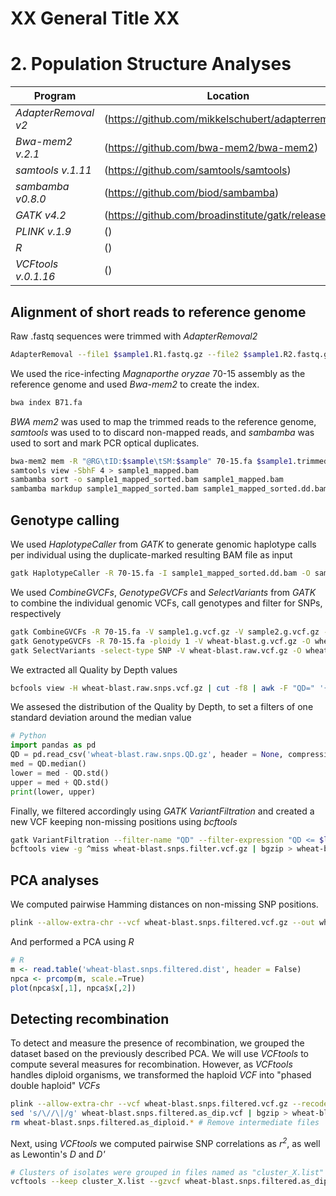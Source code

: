 # XX General Title XX
# 2. Population Structure Analyses

Program                  | Location
------------------------ | ----------------------------
*AdapterRemoval v2*      | (https://github.com/mikkelschubert/adapterremoval)
*Bwa-mem2 v.2.1*         | (https://github.com/bwa-mem2/bwa-mem2)
*samtools v.1.11*        | (https://github.com/samtools/samtools)
*sambamba v0.8.0*        | (https://github.com/biod/sambamba)
*GATK v4.2*              | (https://github.com/broadinstitute/gatk/releases)
*PLINK v.1.9*            | ()
*R*                      | ()
*VCFtools v.0.1.16*      | ()

## Alignment of short reads to reference genome

Raw .fastq sequences were trimmed with *AdapterRemoval2*
```bash
AdapterRemoval --file1 $sample1.R1.fastq.gz --file2 $sample1.R2.fastq.gz --gzip --basename $sample.trimmed
```

We used the rice-infecting *Magnaporthe oryzae* 70-15 assembly as the reference genome and used *Bwa-mem2* to create the index.
```bash
bwa index B71.fa
```

*BWA mem2* was used to map the trimmed reads to the reference genome, *samtools* was used to to discard non-mapped reads, and *sambamba* was used to sort and mark PCR optical duplicates.
```bash
bwa-mem2 mem -R "@RG\tID:$sample\tSM:$sample" 70-15.fa $sample1.trimmed.R1.fastq.gz $sample1.trimmed.R2.fastq.gz > sample1.sam
samtools view -SbhF 4 > sample1_mapped.bam
sambamba sort -o sample1_mapped_sorted.bam sample1_mapped.bam
sambamba markdup sample1_mapped_sorted.bam sample1_mapped_sorted.dd.bam
```

## Genotype calling
We used *HaplotypeCaller* from *GATK* to generate genomic haplotype calls per individual using the duplicate-marked resulting BAM file as input
```bash
gatk HaplotypeCaller -R 70-15.fa -I sample1_mapped_sorted.dd.bam -O sample1.g.vcf.gz
```

We used *CombineGVCFs*, *GenotypeGVCFs* and *SelectVariants* from *GATK* to combine the individual genomic VCFs, call genotypes and filter for SNPs, respectively
```bash
gatk CombineGVCFs -R 70-15.fa -V sample1.g.vcf.gz -V sample2.g.vcf.gz -V sampleN.g.vcf.gz -O wheat-blast.g.vcf.gz
gatk GenotypeGVCFs -R 70-15.fa -ploidy 1 -V wheat-blast.g.vcf.gz -O wheat-blast.raw.vcf.gz
gatk SelectVariants -select-type SNP -V wheat-blast.raw.vcf.gz -O wheat-blast.raw.snps.vcf.gz
```

We extracted all Quality by Depth values
```bash
bcfools view -H wheat-blast.raw.snps.vcf.gz | cut -f8 | awk -F "QD=" '{print $2}' | cut -f1 -d ";" | gzip >  wheat-blast.raw.snps.QD.gz
```

We assesed the distribution of the Quality by Depth, to set a filters of one standard deviation around the median value
```python
# Python
import pandas as pd
QD = pd.read_csv('wheat-blast.raw.snps.QD.gz', header = None, compression = 'gzip')
med = QD.median()
lower = med - QD.std()
upper = med + QD.std()
print(lower, upper)
```

Finally, we filtered accordingly using *GATK VariantFiltration* and created a new VCF keeping non-missing positions using *bcftools*
```bash
gatk VariantFiltration --filter-name "QD" --filter-expression "QD <= $lower || QD >= $upper" -V wheat-blast.raw.snps.QD.gz -O wheat-blast.snps.filter.vcf.gz
bcftools view -g ^miss wheat-blast.snps.filter.vcf.gz | bgzip > wheat-blast.snps.filtered.vcf.gz
```

## PCA analyses
We computed pairwise Hamming distances on non-missing SNP positions.
```bash
plink --allow-extra-chr --vcf wheat-blast.snps.filtered.vcf.gz --out wheat-blast.snps.filtered
```

And performed a PCA using *R*
```R
# R
m <- read.table('wheat-blast.snps.filtered.dist', header = False)
npca <- prcomp(m, scale.=True)
plot(npca$x[,1], npca$x[,2])
```

## Detecting recombination
To detect and measure the presence of recombination, we grouped the dataset based on the previously described PCA. We will use *VCFtools* to compute several measures for recombination. However, as *VCFtools* handles diploid organisms, we transformed the haploid *VCF* into "phased double haploid" *VCFs*
```bash
plink --allow-extra-chr --vcf wheat-blast.snps.filtered.vcf.gz --recode vcf --out wheat-blast.snps.filtered.as_diploid # Create a VCF as diplod
sed 's/\//\|/g' wheat-blast.snps.filtered.as_dip.vcf | bgzip > wheat-blast.snps.filtered.as_dip_phased.vcf.gz # Artificially phase the VCF file
rm wheat-blast.snps.filtered.as_diploid.* # Remove intermediate files
```

Next, using *VCFtools* we computed pairwise SNP correlations as *r<sup>2</sup>*, as well as Lewontin's *D* and *D'*
```bash
# Clusters of isolates were grouped in files named as "cluster_X.list"
vcftools --keep cluster_X.list --gzvcf wheat-blast.snps.filtered.as_dip_phased.vcf.gz --max-alleles 2 --min-alleles 2 --min-r2 0.1 --hap-r2 --phased --stdout | gzip > $i_cluster.LD.r2.gz
```


